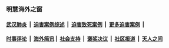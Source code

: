 
### 明慧海外之窗

####  [武汉肺炎](indexes/365.md?t=01082000) &nbsp;|&nbsp;  [迫害案例综述](indexes/328.md?t=01082000) &nbsp;|&nbsp; [迫害致死案例](indexes/277.md?t=01082000)  &nbsp;|&nbsp; [更多迫害案例](indexes/81.md?t=01082000)  &nbsp;|&nbsp; 
####  [时事评论](indexes/251.md?t=01082000) &nbsp;|&nbsp; [海外简讯](indexes/245.md?t=01082000)&nbsp;|&nbsp;  [社会支持](indexes/140.md?t=01082000) &nbsp;|&nbsp; [褒奖决议](indexes/282.md?t=01082000) &nbsp;|&nbsp; [社区报道](indexes/91.md?t=01082000)  &nbsp;|&nbsp; [天人之间](indexes/78.md?t=01082000) 

